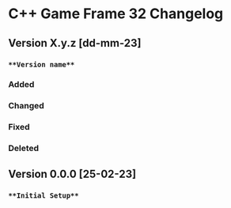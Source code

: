 # C++ Game Frame 32 Changelog

## Version X.y.z [dd-mm-23]
### `**Version name**`
### Added
### Changed
### Fixed
### Deleted


## Version 0.0.0 [25-02-23]
### `**Initial Setup**`
